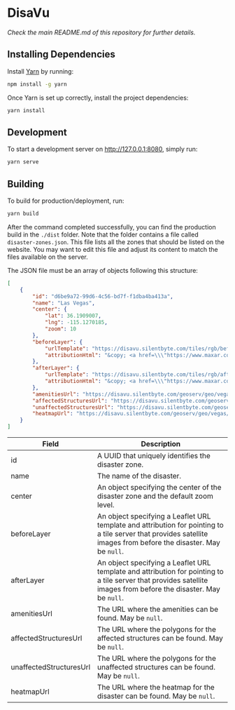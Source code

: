 
# DisaVu

*Check the main README.md of this repository for further details.*


## Installing Dependencies

Install [Yarn](https://yarnpkg.com/getting-started/migration) by running:

```bash
npm install -g yarn
```

Once Yarn is set up correctly, install the project dependencies:

```bash
yarn install
```


## Development

To start a development server on http://127.0.0.1:8080, simply run:

```bash
yarn serve
```


## Building

To build for production/deployment, run:

```bash
yarn build
```

After the command completed successfully, you can find the production build in the `./dist` folder. Note that the folder contains a file called `disaster-zones.json`. This file lists all the zones that should be listed on the website. You may want to edit this file and adjust its content to match the files available on the server.

The JSON file must be an array of objects following this structure:

```json
[
    {
        "id": "d6be9a72-99d6-4c56-bd7f-f1dba4ba413a",
        "name": "Las Vegas",
        "center": {
            "lat": 36.1909007,
            "lng": -115.1270185,
            "zoom": 10
        },
        "beforeLayer": {
            "urlTemplate": "https://disavu.silentbyte.com/tiles/rgb/before/{z}/{x}/{y}.png?r=1&r_range=[0,255]&g=2&g_range=[0,255]&b=3&b_range=[0,255]",
            "attributionHtml": "&copy; <a href=\\\"https://www.maxar.com/open-data\\\">Maxar</a>"
        },
        "afterLayer": {
            "urlTemplate": "https://disavu.silentbyte.com/tiles/rgb/after/{z}/{x}/{y}.png?r=1&r_range=[0,255]&g=2&g_range=[0,255]&b=3&b_range=[0,255]",
            "attributionHtml": "&copy; <a href=\\\"https://www.maxar.com/open-data\\\">Maxar</a>"
        },
        "amenitiesUrl": "https://disavu.silentbyte.com/geoserv/geo/vegas/amenities",
        "affectedStructuresUrl": "https://disavu.silentbyte.com/geoserv/geo/vegas/structures-affected",
        "unaffectedStructuresUrl": "https://disavu.silentbyte.com/geoserv/geo/vegas/structures-unaffected",
        "heatmapUrl": "https://disavu.silentbyte.com/geoserv/geo/vegas/structures-affected/heatmap"
    }
]
```

| Field                   | Description                                                                                                                                                       |
|-------------------------|-------------------------------------------------------------------------------------------------------------------------------------------------------------------|
| id                      | A UUID that uniquely identifies the disaster zone.                                                                                                                |
| name                    | The name of the disaster.                                                                                                                                         |
| center                  | An object specifying the center of the disaster zone and the default zoom level.                                                                                  |
| beforeLayer             | An object specifying a Leaflet URL template and attribution for pointing to a tile server that provides satellite images from before the disaster. May be `null`. |
| afterLayer              | An object specifying a Leaflet URL template and attribution for pointing to a tile server that provides satellite images from before the disaster. May be `null`. |
| amenitiesUrl            | The URL where the amenities can be found. May be `null`.                                                                                                          |
| affectedStructuresUrl   | The URL where the polygons for the affected structures can be found. May be `null`.                                                                               |
| unaffectedStructuresUrl | The URL where the polygons for the unaffected structures can be found. May be `null`.                                                                             |
| heatmapUrl              | The URL where the heatmap for the disaster can be found. May be `null`.                                                                                           |
